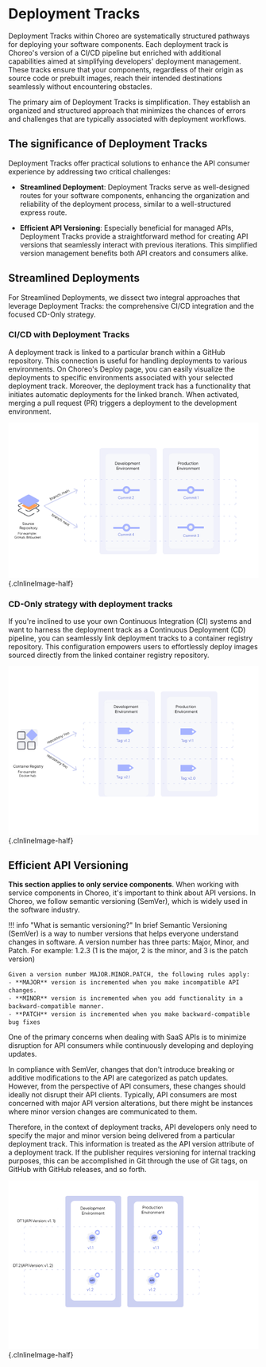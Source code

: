 # Deployment Tracks

Deployment Tracks within Choreo are systematically structured pathways for deploying your software components. Each deployment track is Choreo's version of a CI/CD pipeline but enriched with additional capabilities aimed at simplifying developers' deployment management. These tracks ensure that your components, regardless of their origin as source code or prebuilt images, reach their intended destinations seamlessly without encountering obstacles.

The primary aim of Deployment Tracks is simplification. They establish an organized and structured approach that minimizes the chances of errors and challenges that are typically associated with deployment workflows.

## The significance of Deployment Tracks

Deployment Tracks offer practical solutions to enhance the API consumer experience by addressing two critical challenges:

- **Streamlined Deployment**: Deployment Tracks serve as well-designed routes for your software components, enhancing the organization and reliability of the deployment process, similar to a well-structured express route.

- **Efficient API Versioning**: Especially beneficial for managed APIs, Deployment Tracks provide a straightforward method for creating API versions that seamlessly interact with previous iterations. This simplified version management benefits both API creators and consumers alike.

## Streamlined Deployments

For Streamlined Deployments, we dissect two integral approaches that leverage Deployment Tracks: the comprehensive CI/CD integration and the focused CD-Only strategy.

### CI/CD with Deployment Tracks

A deployment track is linked to a particular branch within a GitHub repository. This connection is useful for handling deployments to various environments. On Choreo's Deploy page, you can easily visualize the deployments to specific environments associated with your selected deployment track. Moreover, the deployment track has a functionality that initiates automatic deployments for the linked branch. When activated, merging a pull request (PR) triggers a deployment to the development environment.

![Deployment Tacks - Source Repo](../assets/img/choreo-concepts/deployment-tracks-source-repo.png){.cInlineImage-half}

### CD-Only strategy with deployment tracks

If you're inclined to use your own Continuous Integration (CI) systems and want to harness the deployment track as a Continuous Deployment (CD) pipeline, you can seamlessly link deployment tracks to a container registry repository. This configuration empowers users to effortlessly deploy images sourced directly from the linked container registry repository.

![Deployment Tacks - Source Repo](../assets/img/choreo-concepts/deployment-tracks-container-registry.png){.cInlineImage-half}


## Efficient API Versioning

**This section applies to only service components**. When working with service components in Choreo, it's important to think about API versions. In Choreo, we follow semantic versioning (SemVer), which is widely used in the software industry.

!!! info "What is semantic versioning?"
    In brief Semantic Versioning (SemVer) is a way to number versions that helps everyone understand changes in software. A version number has three parts: Major, Minor, and Patch.
    For example: 1.2.3 (1 is the major, 2 is the minor, and 3 is the patch version)  

    Given a version number MAJOR.MINOR.PATCH, the following rules apply:
    - **MAJOR** version is incremented when you make incompatible API changes.
    - **MINOR** version is incremented when you add functionality in a backward-compatible manner.
    - **PATCH** version is incremented when you make backward-compatible bug fixes

One of the primary concerns when dealing with SaaS APIs is to minimize disruption for API consumers while continuously developing and deploying updates.

In compliance with SemVer, changes that don't introduce breaking or additive modifications to the API are categorized as patch updates. However, from the perspective of API consumers, these changes should ideally not disrupt their API clients. Typically, API consumers are most concerned with major API version alterations, but there might be instances where minor version changes are communicated to them.

Therefore, in the context of deployment tracks, API developers only need to specify the major and minor version being delivered from a particular deployment track. This information is treated as the API version attribute of a deployment track. If the publisher requires versioning for internal tracking purposes, this can be accomplished in Git through the use of Git tags, on GitHub with GitHub releases, and so forth.

![Deployment Tacks - Source Repo](../assets/img/choreo-concepts/deployment-tracks-api-versioning.md.png){.cInlineImage-half}
